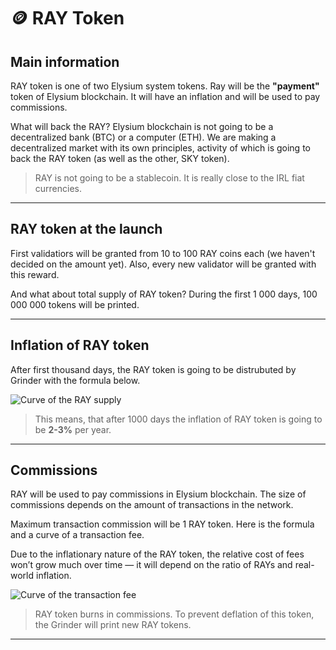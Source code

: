 # 🪙 RAY Token

## Main information

RAY token is one of two Elysium system tokens. Ray will be the **"payment"** token of Elysium blockchain. It will have an inflation and will be used to pay commissions.

What will back the RAY? Elysium blockchain is not going to be a decentralized bank (BTC) or a computer (ETH). We are making a decentralized market with its own principles, activity of which is going to back the RAY token (as well as the other, SKY token).

> RAY is not going to be a stablecoin. It is really close to the IRL fiat currencies.

---

## RAY token at the launch

First validatiors will be granted from 10 to 100 RAY coins each (we haven't decided on the amount yet). Also, every new validator will be granted with this reward.

And what about total supply of RAY token? During the first 1 000 days, 100 000 000 tokens will be printed.

---

## Inflation of RAY token

After first thousand days, the RAY token is going to be distrubuted by Grinder with the formula below.

![Curve of the RAY supply](https://miro.medium.com/max/1400/1*BXEz1cKIVJ_wrAN-xxL5hA.webp)

>This means, that after 1000 days the inflation of RAY token is going to be **2-3%** per year.

---

## Commissions

RAY will be used to pay commissions in Elysium blockchain. The size of commissions depends on the amount of transactions in the network. 

Maximum transaction commission will be 1 RAY token. Here is the formula and a curve of a transaction fee.

Due to the inflationary nature of the RAY token, the relative cost of fees won’t grow much over time — it will depend on the ratio of RAYs and real-world inflation.

![Curve of the transaction fee](https://miro.medium.com/max/1400/1*JPoDxDBXtsrPxO5MFO5ZLA.webp)

>RAY token burns in commissions. To prevent deflation of this token, the Grinder will print new RAY tokens.

---
